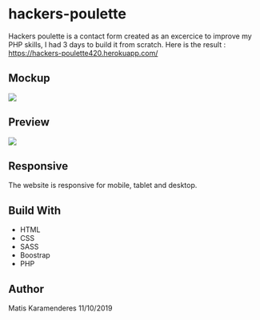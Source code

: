 # hackers-poulette

Hackers poulette is a contact form created as an excercice to improve my PHP skills, I had 3 days to build it from scratch.
Here is the result : https://hackers-poulette420.herokuapp.com/

<h2>Mockup</h2>

<img src="assets/img/screenShot/mockup.png" />

<h2>Preview</h2>

<img src="assets/img/screenShot/screenWeb.png"/>

<h2>Responsive</h2>
The website is responsive for mobile, tablet and desktop.

<h2> Build With </h2>
<ul>
    <li>HTML</li>
    <li>CSS</li>
    <li>SASS</li>
    <li>Boostrap</li>
    <li>PHP</li>
</ul>

<h2>Author</h2>
Matis Karamenderes
11/10/2019
